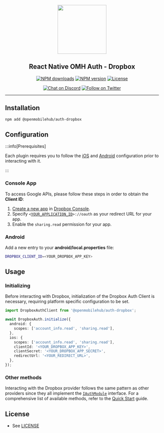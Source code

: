 <p align="center">
  <a href="https://www.openmobilehub.com/">
    <img width="160px" src="https://openmobilehub.github.io/react-native-omh-auth/img/logo.png"/><br/>
  </a>
  <h2 align="center">React Native OMH Auth - Dropbox</h2>
</p>

<p align="center">
  <a href="https://www.npmjs.com/package/@openmobilehub/auth-dropbox"><img src="https://img.shields.io/npm/dm/@openmobilehub/auth-dropbox.svg?style=flat" alt="NPM downloads"/></a>
  <a href="https://www.npmjs.com/package/@openmobilehub/auth-dropbox"><img src="https://img.shields.io/npm/v/@openmobilehub/auth-dropbox.svg?style=flat" alt="NPM version"/></a>
  <a href="/LICENSE"><img src="https://img.shields.io/npm/l/@openmobilehub/auth-dropbox.svg?style=flat" alt="License"/></a>
</p>

<p align="center">
  <a href="https://discord.com/invite/yTAFKbeVMw"><img src="https://img.shields.io/discord/1115727214827278446.svg?style=flat&colorA=7289da&label=Chat%20on%20Discord" alt="Chat on Discord"/></a>
  <a href="https://twitter.com/openmobilehub"><img src="https://img.shields.io/twitter/follow/rnfirebase.svg?style=flat&colorA=1da1f2&colorB=&label=Follow%20on%20Twitter" alt="Follow on Twitter"/></a>
</p>

---

## Installation

```bash
npm add @openmobilehub/auth-dropbox
```

## Configuration

:::info[Prerequisites]

Each plugin requires you to follow the [iOS](https://openmobilehub.github.io/react-native-omh-auth/docs/getting-started#ios-configuration) and [Android](https://openmobilehub.github.io/react-native-omh-auth/docs/getting-started#android-configuration) configuration prior to interacting with it.

:::

### Console App

To access Google APIs, please follow these steps in order to obtain the **Client ID**:

1. [Create a new app](https://developers.dropbox.com/oauth-guide) in [Dropbox Console](https://www.dropbox.com/developers/apps/create).
2. Specify <code>\<[YOUR_APPLICATION_ID](https://developer.android.com/build/configure-app-module#set-application-id)\>://oauth</code> as your redirect URL for your app.
3. Enable the `sharing.read` permission for your app.

### Android

Add a new entry to your **android/local.properties** file:

```bash title="android/local.properties"
DROPBOX_CLIENT_ID=<YOUR_DROPBOX_APP_KEY>
```

## Usage

### Initializing

Before interacting with Dropbox, initialization of the Dropbox Auth Client is necessary, requiring platform specific configuration to be set.

```typescript
import DropboxAuthClient from '@openmobilehub/auth-dropbox';

await DropboxAuth.initialize({
  android: {
    scopes: ['account_info.read', 'sharing.read'],
  },
  ios: {
    scopes: ['account_info.read', 'sharing.read'],
    clientId: '<YOUR_DROPBOX_APP_KEY>',
    clientSecret: '<YOUR_DROPBOX_APP_SECRET>',
    redirectUrl: '<YOUR_REDIRECT_URL>',
  },
});
```

### Other methods

Interacting with the Dropbox provider follows the same pattern as other providers since they all implement the [`IAuthModule`](https://openmobilehub.github.io/react-native-omh-auth/docs/api/interfaces/openmobilehub_auth_core.IAuthModule#methods) interface. For a comprehensive list of available methods, refer to the [Quick Start](https://openmobilehub.github.io/react-native-omh-auth/docs/getting-started#sign-in) guide.

## License

- See [LICENSE](https://github.com/openmobilehub/react-native-omh-auth/blob/main/LICENSE)
